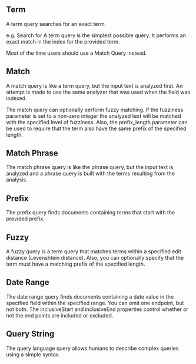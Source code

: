 

## Term

A term query searches for an exact term.

e.g. Search for 
A term query is the simplest possible query. It performs an exact match in the index for the provided term.

Most of the time users should use a Match Query instead.

## Match
A match query is like a term query, but the input text is analyzed first. An attempt is made to use the same analyzer that was used when the field was indexed.

The match query can optionally perform fuzzy matching. If the fuzziness parameter is set to a non-zero integer the analyzed text will be matched with the specified level of fuzziness. Also, the prefix_length parameter can be used to require that the term also have the same prefix of the specified length.

## Match Phrase
The match phrase query is like the phrase query, but the input text is analyzed and a phrase query is built with the terms resulting from the analysis.

## Prefix
The prefix query finds documents containing terms that start with the provided prefix.

## Fuzzy
A fuzzy query is a term query that matches terms within a specified edit distance (Levenshtein distance). Also, you can optionally specify that the term must have a matching prefix of the specified length.

## Date Range
The date range query finds documents containing a date value in the specified field within the specified range. You can omit one endpoint, but not both. The inclusiveStart and inclusiveEnd properties control whether or not the end points are included or excluded.

## Query String
The query language query allows humans to describe complex queries using a simple syntax. 

